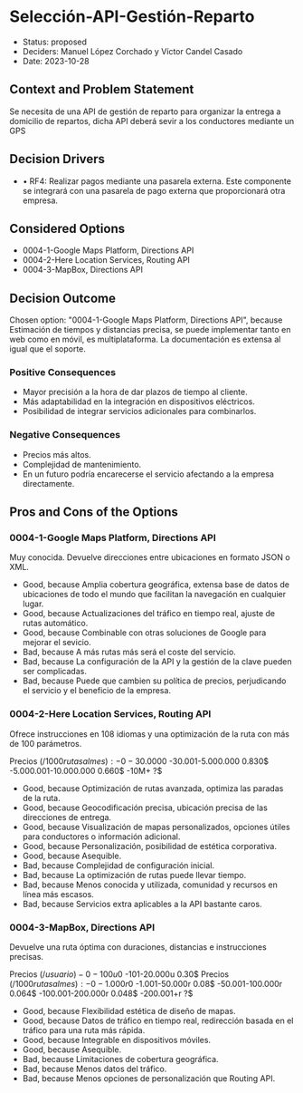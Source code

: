 # Selección-API-Gestión-Reparto

* Status: proposed
* Deciders: Manuel López Corchado y Víctor Candel Casado
* Date: 2023-10-28

## Context and Problem Statement

Se necesita de una API de gestión de reparto para organizar la entrega a domicilio de repartos, dicha API deberá sevir a los conductores mediante un GPS

## Decision Drivers

* •	RF4: Realizar pagos mediante una pasarela externa. Este componente se integrará con una pasarela de pago externa que proporcionará otra empresa.

## Considered Options

* 0004-1-Google Maps Platform, Directions API
* 0004-2-Here Location Services, Routing API
* 0004-3-MapBox, Directions API

## Decision Outcome

Chosen option: "0004-1-Google Maps Platform, Directions API", because Estimación de tiempos y distancias precisa, se puede implementar tanto en web como en móvil, es multiplataforma. La documentación es extensa al igual que el soporte.

### Positive Consequences

* Mayor precisión a la hora de dar plazos de tiempo al cliente.
* Más adaptabilidad en la integración en dispositivos eléctricos.
* Posibilidad de integrar servicios adicionales para combinarlos.

### Negative Consequences

* Precios más altos.
* Complejidad de mantenimiento.
* En un futuro podría encarecerse el servicio afectando a la empresa directamente.

## Pros and Cons of the Options

### 0004-1-Google Maps Platform, Directions API

Muy conocida. Devuelve direcciones entre ubicaciones en formato JSON o XML.

* Good, because Amplia cobertura geográfica, extensa base de datos de ubicaciones de todo el mundo que facilitan la navegación en cualquier lugar.
* Good, because Actualizaciones del tráfico en tiempo real, ajuste de rutas automático.
* Good, because Combinable con otras soluciones de Google para mejorar el sevicio.
* Bad, because A más rutas más será el coste del servicio.
* Bad, because La configuración de la API y la gestión de la clave pueden ser complicadas.
* Bad, because Puede que cambien su política de precios, perjudicando el servicio y el beneficio de la empresa.

### 0004-2-Here Location Services, Routing API

Ofrece instrucciones en 108 idiomas y una optimización de la ruta con más de 100 parámetros.

Precios ($/1000 rutas al mes):
-0-30.000 0$
-30.001-5.000.000 0.830$
-5.000.001-10.000.000 0.660$
-10M+ ?$

* Good, because Optimización de rutas avanzada, optimiza las paradas de la ruta.
* Good, because Geocodificación precisa, ubicación precisa de las direcciones de entrega.
* Good, because Visualización de mapas personalizados, opciones útiles para conductores o información adicional.
* Good, because Personalización, posibilidad de estética corporativa.
* Good, because Asequible.
* Bad, because Complejidad de configuración inicial.
* Bad, because La optimización de rutas puede llevar tiempo.
* Bad, because Menos conocida y utilizada, comunidad y recursos en línea más escasos.
* Bad, because Servicios extra aplicables a la API bastante caros.

### 0004-3-MapBox, Directions API

Devuelve una ruta óptima con duraciones, distancias e instrucciones precisas.

Precios ($/usuario)
-0-100u 0$
-101-20.000u 0.30$
Precios ($/1000 rutas al mes):
-0-1.000r 0$
-1.001-50.000r 0.08$
-50.001-100.000r 0.064$
-100.001-200.000r 0.048$
-200.001+r ?$

* Good, because Flexibilidad estética de diseño de mapas.
* Good, because Datos de tráfico en tiempo real, redirección basada en el tráfico para una ruta más rápida.
* Good, because Integrable en dispositivos móviles.
* Good, because Asequible.
* Bad, because Limitaciones de cobertura geográfica.
* Bad, because Menos datos del tráfico.
* Bad, because Menos opciones de personalización que Routing API.
